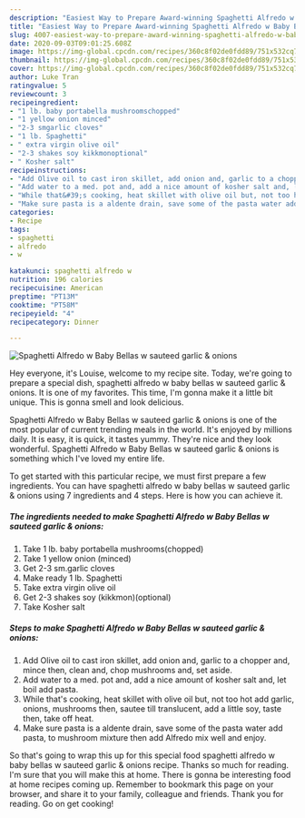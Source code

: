 ```yaml
---
description: "Easiest Way to Prepare Award-winning Spaghetti Alfredo w Baby Bellas w sauteed garlic &amp;amp; onions"
title: "Easiest Way to Prepare Award-winning Spaghetti Alfredo w Baby Bellas w sauteed garlic &amp;amp; onions"
slug: 4007-easiest-way-to-prepare-award-winning-spaghetti-alfredo-w-baby-bellas-w-sauteed-garlic-and-amp-onions
date: 2020-09-03T09:01:25.608Z
image: https://img-global.cpcdn.com/recipes/360c8f02de0fdd89/751x532cq70/spaghetti-alfredo-w-baby-bellas-w-sauteed-garlic-onions-recipe-main-photo.jpg
thumbnail: https://img-global.cpcdn.com/recipes/360c8f02de0fdd89/751x532cq70/spaghetti-alfredo-w-baby-bellas-w-sauteed-garlic-onions-recipe-main-photo.jpg
cover: https://img-global.cpcdn.com/recipes/360c8f02de0fdd89/751x532cq70/spaghetti-alfredo-w-baby-bellas-w-sauteed-garlic-onions-recipe-main-photo.jpg
author: Luke Tran
ratingvalue: 5
reviewcount: 3
recipeingredient:
- "1 lb. baby portabella mushroomschopped"
- "1 yellow onion minced"
- "2-3 smgarlic cloves"
- "1 lb. Spaghetti"
- " extra virgin olive oil"
- "2-3 shakes soy kikkmonoptional"
- " Kosher salt"
recipeinstructions:
- "Add Olive oil to cast iron skillet, add onion and, garlic to a chopper and, mince then, clean and, chop mushrooms and, set aside."
- "Add water to a med. pot and, add a nice amount of kosher salt and, let boil add pasta."
- "While that&#39;s cooking, heat skillet with olive oil but, not too hot add garlic, onions, mushrooms then, sautee till translucent, add a little soy, taste then, take off heat."
- "Make sure pasta is a aldente drain, save some of the pasta water add pasta, to mushroom mixture then add Alfredo mix well and enjoy."
categories:
- Recipe
tags:
- spaghetti
- alfredo
- w

katakunci: spaghetti alfredo w 
nutrition: 196 calories
recipecuisine: American
preptime: "PT13M"
cooktime: "PT58M"
recipeyield: "4"
recipecategory: Dinner

---
```



![Spaghetti Alfredo w Baby Bellas w sauteed garlic &amp; onions](https://img-global.cpcdn.com/recipes/360c8f02de0fdd89/751x532cq70/spaghetti-alfredo-w-baby-bellas-w-sauteed-garlic-onions-recipe-main-photo.jpg)

Hey everyone, it's Louise, welcome to my recipe site. Today, we're going to prepare a special dish, spaghetti alfredo w baby bellas w sauteed garlic &amp; onions. It is one of my favorites. This time, I'm gonna make it a little bit unique. This is gonna smell and look delicious.



Spaghetti Alfredo w Baby Bellas w sauteed garlic &amp; onions is one of the most popular of current trending meals in the world. It's enjoyed by millions daily. It is easy, it is quick, it tastes yummy. They're nice and they look wonderful. Spaghetti Alfredo w Baby Bellas w sauteed garlic &amp; onions is something which I've loved my entire life.


To get started with this particular recipe, we must first prepare a few ingredients. You can have spaghetti alfredo w baby bellas w sauteed garlic &amp; onions using 7 ingredients and 4 steps. Here is how you can achieve it.

<!--inarticleads1-->

##### The ingredients needed to make Spaghetti Alfredo w Baby Bellas w sauteed garlic &amp; onions:

1. Take 1 lb. baby portabella mushrooms(chopped)
1. Take 1 yellow onion (minced)
1. Get 2-3 sm.garlic cloves
1. Make ready 1 lb. Spaghetti
1. Take  extra virgin olive oil
1. Get 2-3 shakes soy (kikkmon)(optional)
1. Take  Kosher salt




<!--inarticleads2-->

##### Steps to make Spaghetti Alfredo w Baby Bellas w sauteed garlic &amp; onions:

1. Add Olive oil to cast iron skillet, add onion and, garlic to a chopper and, mince then, clean and, chop mushrooms and, set aside.
1. Add water to a med. pot and, add a nice amount of kosher salt and, let boil add pasta.
1. While that&#39;s cooking, heat skillet with olive oil but, not too hot add garlic, onions, mushrooms then, sautee till translucent, add a little soy, taste then, take off heat.
1. Make sure pasta is a aldente drain, save some of the pasta water add pasta, to mushroom mixture then add Alfredo mix well and enjoy.




So that's going to wrap this up for this special food spaghetti alfredo w baby bellas w sauteed garlic &amp; onions recipe. Thanks so much for reading. I'm sure that you will make this at home. There is gonna be interesting food at home recipes coming up. Remember to bookmark this page on your browser, and share it to your family, colleague and friends. Thank you for reading. Go on get cooking!
